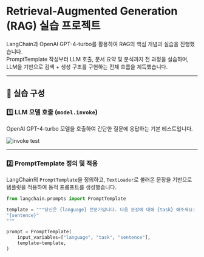 #  Retrieval-Augmented Generation (RAG) 실습 프로젝트

LangChain과 OpenAI GPT-4-turbo를 활용하여 RAG의 핵심 개념과 실습을 진행했습니다.  
PromptTemplate 작성부터 LLM 호출, 문서 요약 및 분석까지 전 과정을 실습하며,  
LLM을 기반으로 검색 + 생성 구조를 구현하는 전체 흐름을 체득했습니다.

---

## 📌 실습 구성

### 1️⃣ LLM 모델 호출 (`model.invoke`)
OpenAI GPT-4-turbo 모델을 호출하여 간단한 질문에 응답하는 기본 테스트입니다.

![invoke test](./images/01_invoke_test_result.png)

---

### 2️⃣ PromptTemplate 정의 및 적용

LangChain의 `PromptTemplate`을 정의하고, `TextLoader`로 불러온 문장을 기반으로 템플릿을 적용하여 동적 프롬프트를 생성했습니다.

```python
from langchain.prompts import PromptTemplate

template = """당신은 {language} 전문가입니다. 다음 문장에 대해 {task} 해주세요:
"{sentence}"
"""

prompt = PromptTemplate(
    input_variables=["language", "task", "sentence"],
    template=template,
)
